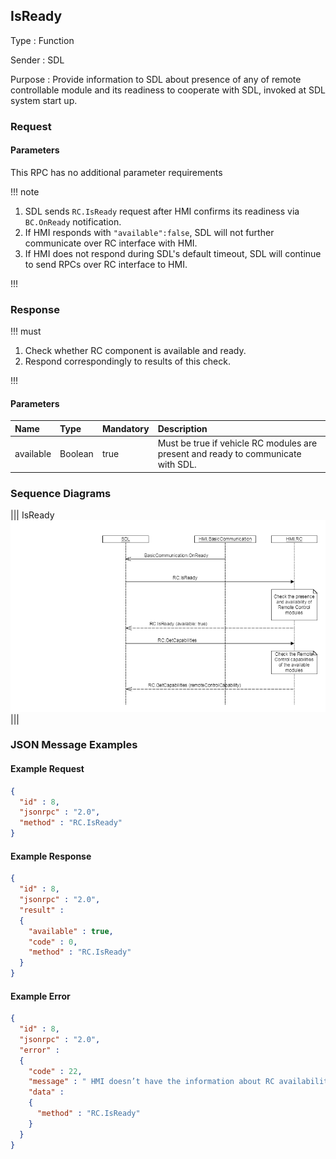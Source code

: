 ## IsReady

Type
: Function

Sender
: SDL

Purpose
: Provide information to SDL about presence of any of remote controllable module and its readiness to cooperate with SDL, invoked at SDL system start up.


### Request

#### Parameters

This RPC has no additional parameter requirements

!!! note

1. SDL sends `RC.IsReady` request after HMI confirms its readiness via `BC.OnReady` notification.
2. If HMI responds with `"available":false`, SDL will not further communicate over RC interface with HMI.
3. If HMI does not respond during SDL's default timeout, SDL will continue to send RPCs over RC interface to HMI.

!!!

### Response

!!! must

1. Check whether RC component is available and ready.
2. Respond correspondingly to results of this check.

!!!

#### Parameters

|Name|Type|Mandatory|Description|
|:---|:---|:--------|:----------|
|available|Boolean|true|Must be true if vehicle RC modules are present and ready to communicate with SDL.|

### Sequence Diagrams

|||
IsReady
![IsReady](./assets/IsReady_GetCapabilities.png)
|||

### JSON Message Examples

#### Example Request

```json
{
  "id" : 8,
  "jsonrpc" : "2.0",
  "method" : "RC.IsReady"
}
```

#### Example Response

```json
{
  "id" : 8,
  "jsonrpc" : "2.0",
  "result" :
  {
    "available" : true,
    "code" : 0,
    "method" : "RC.IsReady"
  }
}
```

#### Example Error

```json
{
  "id" : 8,
  "jsonrpc" : "2.0",
  "error" :
  {
    "code" : 22,
    "message" : " HMI doesn’t have the information about RC availability or some failure occurred ",
    "data" :
    {
      "method" : "RC.IsReady"
    }
  }
}
```
